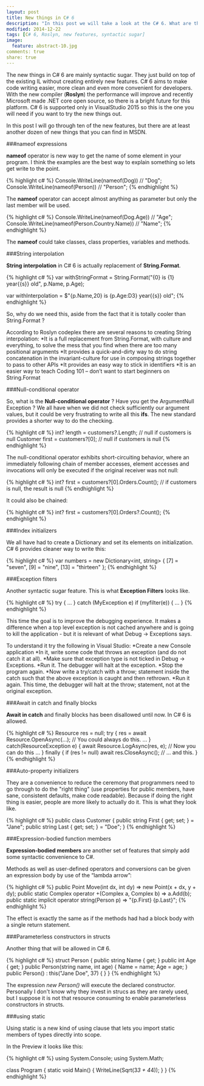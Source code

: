```yaml
---
layout: post
title: New things in C# 6
description: "In this post we will take a look at the C# 6. What are the new things and how they are used. We will look at only ten of them."
modified: 2014-12-22
tags: [C# 6, Roslyn, new features, syntactic sugar]
image:
  feature: abstract-10.jpg
comments: true  
share: true  
--- 
```


The new things in C# 6 are mainly syntactic sugar. They just build on top of the existing IL without creating entirely new features. C# 6 aims to make code writing easier, more clean and even more convenient for developers.
With the new compiler (**Roslyn**) the performance will improve and recently Microsoft made .NET core open source, so there is a bright future for this platform.
C# 6 is supported only in VisualStudio 2015 so this is the one you will need if you want to try the new things out.

In this post I will go through ten of the new features, but there are at least another dozen of new things that you can find in MSDN.

###nameof expressions

**nameof** operator is new way to get the name of some element in your program. I think the examples are the best way to explain something so lets get write to the point.

{% highlight c# %}
Console.WriteLine(nameof(Dog)) // "Dog";
Console.WriteLine(nameof(Person)) // "Person";
{% endhighlight %}

The **nameof** operator can accept almost anything as parameter but only the last member will be used.

{% highlight c# %}
Console.WriteLine(nameof(Dog.Age)) // "Age";
Console.WriteLine(nameof(Person.Country.Name)) // "Name";
{% endhighlight %}

The **nameof** could take classes, class properties, variables and methods.

###String interpolation

**String interpolation** in C# 6 is actually replacement of **String.Format**. 

{% highlight c# %}
var withStringFormat = String.Format("{0} is {1} year{{s}} old", p.Name, p.Age);

var withInterpolation = $"{p.Name,20} is {p.Age:D3} year{{s}} old";
{% endhighlight %}

So, why do we need this, aside from the fact that it is totally cooler than String.Format ?

According to Roslyn codeplex there are several reasons to creating String interpolation:
*It is a full replacement from String.Format, with culture and everything, to solve the mess that you find when there are too many positional arguments
*It provides a quick-and-dirty way to do string concatenation in the invariant-culture for use in composing strings together to pass to other APIs
*It provides an easy way to stick in identifiers
*It is an easier way to teach Coding 101 – don’t want to start beginners on String.Format

###Null-conditional operator

So, what is the **Null-conditional operator** ?
Have you get the ArgumentNull Exception ? We all have when we did not check sufficiently our argument values, but it could be very frustrating to write all this **ifs**. The new standard provides a shorter way to do the checking.

{% highlight c# %}
int? length = customers?.Length; // null if customers is null 
Customer first = customers?[0];  // null if customers is null
{% endhighlight %}

The null-conditional operator exhibits short-circuiting behavior, where an immediately following chain of member accesses, element accesses and invocations will only be executed if the original receiver was not null:

{% highlight c# %}
int? first = customers?[0].Orders.Count(); // if customers is null, the result is null
{% endhighlight %}

It could also be chained:

{% highlight c# %}
int? first = customers?[0].Orders?.Count();
{% endhighlight %}

###Index initializers

We all have had to create a Dictionary and set its elements on initialization. C# 6 provides cleaner way to write this:

{% highlight c# %}
var numbers = new Dictionary<int, string> { 
    [7] = "seven", 
    [9] = "nine", 
    [13] = "thirteen" 
};
{% endhighlight %}

###Exception filters

Another syntactic sugar feature. This is what **Exception Filters** looks like.

{% highlight c# %}
try { … } 
catch (MyException e) if (myfilter(e)) 
{ 
    … 
}
{% endhighlight %}

This time the goal is to improve the debugging experience. It makes a difference when a top level exception is not cached anywhere and is going to kill the application - but it is relevant of what Debug → Exceptions says.

To understand it try the following in Visual Studio:
*Create a new Console application
*In it, write some code that throws an exception (and do not catch it at all).
*Make sure that exception type is not ticked in Debug → Exceptions.
*Run it. The debugger will halt at the exception.
*Stop the program again.
*Now write a try/catch with a throw; statement inside the catch such that the above exception is caught and then rethrown.
*Run it again. This time, the debugger will halt at the throw; statement, not at the original exception.

###Await in catch and finally blocks

**Await in catch** and finally blocks has been disallowed until now. In C# 6 is allowed.

{% highlight c# %}
Resource res = null; 
try 
{ 
    res = await Resource.OpenAsync(…); // You could always do this. 
    … 
} 
catch(ResourceException e) 
{ 
    await Resource.LogAsync(res, e); // Now you can do this … 
} 
finally 
{ 
    if (res != null) await res.CloseAsync(); // … and this. 
}
{% endhighlight %}

###Auto-property initializers

They are a convenience to reduce the ceremony that programmers need to go through to do the "right thing" (use properties for public members, have sane, consistent defaults, make code readable). Because if doing the right thing is easier, people are more likely to actually do it.
This is what they look like.

{% highlight c# %}
public class Customer 
{ 
    public string First { get; set; } = "Jane"; 
    public string Last { get; set; } = "Doe"; 
}
{% endhighlight %}

###Expression-bodied function members

**Expression-bodied members** are another set of features that simply add some syntactic convenience to C#.

Methods as well as user-defined operators and conversions can be given an expression body by use of the “lambda arrow”:

{% highlight c# %}
public Point Move(int dx, int dy) => new Point(x + dx, y + dy); 
public static Complex operator +(Complex a, Complex b) => a.Add(b); 
public static implicit operator string(Person p) => "\{p.First} \{p.Last}";
{% endhighlight %}

The effect is exactly the same as if the methods had had a block body with a single return statement.

###Parameterless constructors in structs

Another thing that will be allowed in C# 6.

{% highlight c# %}
struct Person 
{ 
    public string Name { get; } 
    public int Age { get; } 
    public Person(string name, int age) { Name = name; Age = age; } 
    public Person() : this("Jane Doe", 37) { } 
}
{% endhighlight %}

The expression *new Person()* will execute the declared constructor.
Personally I don't know why they invest in strucs as they are rarely used, but I suppose it is not that resource consuming to enable parameterless constructors in structs.

###using static

Using static is a new kind of using clause that lets you import static members of types directly into scope.

In the Preview it looks like this:

{% highlight c# %}
using System.Console; 
using System.Math;

class Program 
{ 
    static void Main() 
    { 
        WriteLine(Sqrt(3*3 + 4*4)); 
    } 
}
{% endhighlight %}